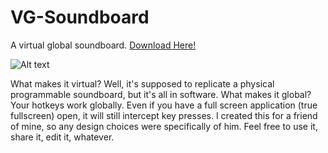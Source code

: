 VG-Soundboard
=============

A virtual global soundboard. [Download Here!](https://github.com/mramasco/VG-Soundboard/blob/master/VGSoundboard.zip?raw=true)

![Alt text](http://i.imgur.com/r2h7tML.png "Screen shot")

What makes it virtual? Well, it's supposed to replicate a physical programmable soundboard, but it's all in software. What makes it global? Your hotkeys work globally. Even if you have a full screen application (true fullscreen) open, it will still intercept key presses. I created this for a friend of mine, so any design choices were specifically of him. Feel free to use it, share it, edit it, whatever. 
